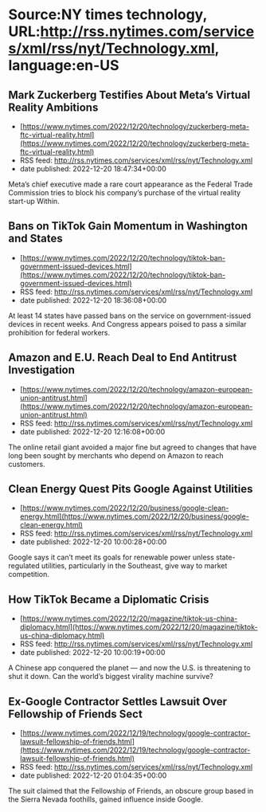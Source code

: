 # Source:NY times technology, URL:http://rss.nytimes.com/services/xml/rss/nyt/Technology.xml, language:en-US

## Mark Zuckerberg Testifies About Meta’s Virtual Reality Ambitions
 - [https://www.nytimes.com/2022/12/20/technology/zuckerberg-meta-ftc-virtual-reality.html](https://www.nytimes.com/2022/12/20/technology/zuckerberg-meta-ftc-virtual-reality.html)
 - RSS feed: http://rss.nytimes.com/services/xml/rss/nyt/Technology.xml
 - date published: 2022-12-20 18:47:34+00:00

Meta’s chief executive made a rare court appearance as the Federal Trade Commission tries to block his company’s purchase of the virtual reality start-up Within.

## Bans on TikTok Gain Momentum in Washington and States
 - [https://www.nytimes.com/2022/12/20/technology/tiktok-ban-government-issued-devices.html](https://www.nytimes.com/2022/12/20/technology/tiktok-ban-government-issued-devices.html)
 - RSS feed: http://rss.nytimes.com/services/xml/rss/nyt/Technology.xml
 - date published: 2022-12-20 18:36:08+00:00

At least 14 states have passed bans on the service on government-issued devices in recent weeks. And Congress appears poised to pass a similar prohibition for federal workers.

## Amazon and E.U. Reach Deal to End Antitrust Investigation
 - [https://www.nytimes.com/2022/12/20/technology/amazon-european-union-antitrust.html](https://www.nytimes.com/2022/12/20/technology/amazon-european-union-antitrust.html)
 - RSS feed: http://rss.nytimes.com/services/xml/rss/nyt/Technology.xml
 - date published: 2022-12-20 12:16:08+00:00

The online retail giant avoided a major fine but agreed to changes that have long been sought by merchants who depend on Amazon to reach customers.

## Clean Energy Quest Pits Google Against Utilities
 - [https://www.nytimes.com/2022/12/20/business/google-clean-energy.html](https://www.nytimes.com/2022/12/20/business/google-clean-energy.html)
 - RSS feed: http://rss.nytimes.com/services/xml/rss/nyt/Technology.xml
 - date published: 2022-12-20 10:00:28+00:00

Google says it can’t meet its goals for renewable power unless state-regulated utilities, particularly in the Southeast, give way to market competition.

## How TikTok Became a Diplomatic Crisis
 - [https://www.nytimes.com/2022/12/20/magazine/tiktok-us-china-diplomacy.html](https://www.nytimes.com/2022/12/20/magazine/tiktok-us-china-diplomacy.html)
 - RSS feed: http://rss.nytimes.com/services/xml/rss/nyt/Technology.xml
 - date published: 2022-12-20 10:00:19+00:00

A Chinese app conquered the planet — and now the U.S. is threatening to shut it down. Can the world’s biggest virality machine survive?

## Ex-Google Contractor Settles Lawsuit Over Fellowship of Friends Sect
 - [https://www.nytimes.com/2022/12/19/technology/google-contractor-lawsuit-fellowship-of-friends.html](https://www.nytimes.com/2022/12/19/technology/google-contractor-lawsuit-fellowship-of-friends.html)
 - RSS feed: http://rss.nytimes.com/services/xml/rss/nyt/Technology.xml
 - date published: 2022-12-20 01:04:35+00:00

The suit claimed that the Fellowship of Friends, an obscure group based in the Sierra Nevada foothills, gained influence inside Google.

